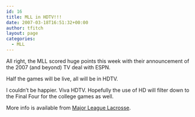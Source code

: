 ```yaml
---
id: 16
title: MLL in HDTV!!!
date: 2007-03-18T16:51:32+00:00
author: tfitch
layout: page
categories:
  - MLL
---
```

All right, the MLL scored huge points this week with their announcement of the 2007 (and beyond) TV deal with ESPN.

Half the games will be live, all will be in HDTV.

I couldn&#8217;t be happier. Viva HDTV. Hopefully the use of HD will filter down to the Final Four for the college games as well.

More info is available from <a href="http://www.majorleaguelacrosse.com/news/pressreleases/index.html?article_id=480" target="_new" rel="noopener noreferrer">Major League Lacrosse</a>.
